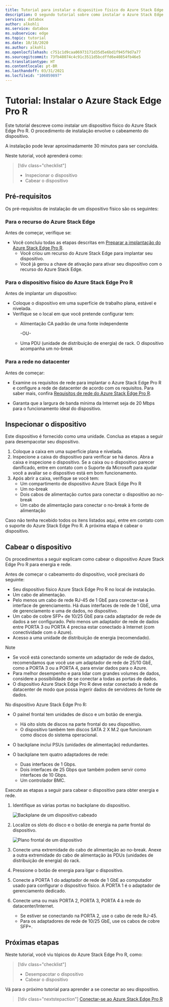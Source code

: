 ```yaml
---
title: Tutorial para instalar o dispositivo físico do Azure Stack Edge Pro R | Microsoft Docs
description: O segundo tutorial sobre como instalar o Azure Stack Edge Pro R envolve como fazer o cabeamento do dispositivo físico para energia e rede.
services: databox
author: alkohli
ms.service: databox
ms.subservice: edge
ms.topic: tutorial
ms.date: 10/18/2020
ms.author: alkohli
ms.openlocfilehash: c751c1d9caa06973171d35d5e6bd1f945f9d7a77
ms.sourcegitcommit: 73fb48074c4c91c3511d5bcdffd6e40854fb46e5
ms.translationtype: HT
ms.contentlocale: pt-BR
ms.lasthandoff: 03/31/2021
ms.locfileid: "106059897"
---
```

# <a name="tutorial-install-azure-stack-edge-pro-r"></a>Tutorial: Instalar o Azure Stack Edge Pro R

Este tutorial descreve como instalar um dispositivo físico do Azure Stack Edge Pro R. O procedimento de instalação envolve o cabeamento do dispositivo.

A instalação pode levar aproximadamente 30 minutos para ser concluída.

Neste tutorial, você aprenderá como:

> [!div class="checklist"]
> * Inspecionar o dispositivo
> * Cabear o dispositivo

## <a name="prerequisites"></a>Pré-requisitos

Os pré-requisitos de instalação de um dispositivo físico são os seguintes:

### <a name="for-the-azure-stack-edge-resource"></a>Para o recurso do Azure Stack Edge

Antes de começar, verifique se:

* Você concluiu todas as etapas descritas em [Preparar a implantação do Azure Stack Edge Pro R](azure-stack-edge-pro-r-deploy-prep.md).
    * Você criou um recurso do Azure Stack Edge para implantar seu dispositivo.
    * Você já gerou a chave de ativação para ativar seu dispositivo com o recurso do Azure Stack Edge.

 
### <a name="for-the-azure-stack-edge-pro-r-physical-device"></a>Para o dispositivo físico do Azure Stack Edge Pro R

Antes de implantar um dispositivo:

- Coloque o dispositivo em uma superfície de trabalho plana, estável e nivelada.
- Verifique se o local em que você pretende configurar tem:
    - Alimentação CA padrão de uma fonte independente

        -OU-
    - Uma PDU (unidade de distribuição de energia) de rack. O dispositivo acompanha um no-break
    

### <a name="for-the-network-in-the-datacenter"></a>Para a rede no datacenter

Antes de começar:

- Examine os requisitos de rede para implantar o Azure Stack Edge Pro R e configure a rede de datacenter de acordo com os requisitos. Para saber mais, confira [Requisitos de rede do Azure Stack Edge Pro R](azure-stack-edge-pro-r-system-requirements.md#networking-port-requirements).

- Garanta que a largura de banda mínima da Internet seja de 20 Mbps para o funcionamento ideal do dispositivo.


## <a name="inspect-the-device"></a>Inspecionar o dispositivo

Este dispositivo é fornecido como uma unidade. Conclua as etapas a seguir para desempacotar seu dispositivo.

1. Coloque a caixa em uma superfície plana e nivelada.
2. Inspecione a caixa do dispositivo para verificar se há danos. Abra a caixa e inspecione o dispositivo. Se a caixa ou o dispositivo parecer danificado, entre em contato com o Suporte da Microsoft para ajudar você a avaliar se o dispositivo está em bom funcionamento.
3. Após abrir a caixa, verifique se você tem:
    - Um compartimento de dispositivo Azure Stack Edge Pro R
    - Um no-break
    - Dois cabos de alimentação curtos para conectar o dispositivo ao no-break
    - Um cabo de alimentação para conectar o no-break à fonte de alimentação

Caso não tenha recebido todos os itens listados aqui, entre em contato com o suporte do Azure Stack Edge Pro R. A próxima etapa é cabear o dispositivo.


## <a name="cable-the-device"></a>Cabear o dispositivo

Os procedimentos a seguir explicam como cabear o dispositivo Azure Stack Edge Pro R para energia e rede.

Antes de começar o cabeamento do dispositivo, você precisará do seguinte:

- Seu dispositivo físico Azure Stack Edge Pro R no local de instalação.
- Um cabo de alimentação.
- Pelo menos um cabo de rede RJ-45 de 1 GbE para conectar-se à interface de gerenciamento. Há duas interfaces de rede de 1 GbE, uma de gerenciamento e uma de dados, no dispositivo.
- Um cabo de cobre SFP+ de 10/25 GbE para cada adaptador de rede de dados a ser configurado. Pelo menos um adaptador de rede de dados entre PORTA 3 ou PORTA 4 precisa estar conectado à Internet (com conectividade com o Azure).  
- Acesso a uma unidade de distribuição de energia (recomendado).

> [!NOTE]
> - Se você está conectando somente um adaptador de rede de dados, recomendamos que você use um adaptador de rede de 25/10 GbE, como a PORTA 3 ou a PORTA 4, para enviar dados para o Azure. 
> - Para melhor desempenho e para lidar com grandes volumes de dados, considere a possibilidade de se conectar a todas as portas de dados.
> - O dispositivo Azure Stack Edge Pro R deve estar conectado à rede de datacenter de modo que possa ingerir dados de servidores de fonte de dados.

No dispositivo Azure Stack Edge Pro R:

- O painel frontal tem unidades de disco e um botão de energia.

    - Há oito slots de discos na parte frontal do seu dispositivo.
    - O dispositivo também tem discos SATA 2 X M.2 que funcionam como discos do sistema operacional. 

- O backplane inclui PSUs (unidades de alimentação) redundantes.
- O backplane tem quatro adaptadores de rede:

    - Duas interfaces de 1 Gbps.
    - Dois interfaces de 25 Gbps que também podem servir como interfaces de 10 Gbps.
    - Um controlador BMC.

<!--- The back plane has two network cards corresponding to the 4 ports:

    - QLogic FastLinQ 41264
    - QLogic FastLinQ 41262

For a full list of supported cables, switches, and transceivers for these network cards, go to [Cavium FastlinQ 41000 Series Interoperability Matrix](https://www.marvell.com/documents/xalflardzafh32cfvi0z/).-->
 
Execute as etapas a seguir para cabear o dispositivo para obter energia e rede.

1. Identifique as várias portas no backplane do dispositivo.

    ![Backplane de um dispositivo cabeado](./media/azure-stack-edge-pro-r-deploy-install/backplane-cabled.png)

2. Localize os slots do disco e o botão de energia na parte frontal do dispositivo.

    ![Plano frontal de um dispositivo](./media/azure-stack-edge-pro-r-deploy-install/device-front-plane-labeled-1.png)

3. Conecte uma extremidade do cabo de alimentação ao no-break. Anexe a outra extremidade do cabo de alimentação às PDUs (unidades de distribuição de energia) do rack. 
5. Pressione o botão de energia para ligar o dispositivo.
6. Conecte a PORTA 1 do adaptador de rede de 1 GbE ao computador usado para configurar o dispositivo físico. A PORTA 1 é o adaptador de gerenciamento dedicado.
7. Conecte uma ou mais PORTA 2, PORTA 3, PORTA 4 à rede do datacenter/Internet.

    - Se estiver se conectando na PORTA 2, use o cabo de rede RJ-45.
    - Para os adaptadores de rede de 10/25 GbE, use os cabos de cobre SFP+.

## <a name="next-steps"></a>Próximas etapas

Neste tutorial, você viu tópicos do Azure Stack Edge Pro R, como:

> [!div class="checklist"]
> * Desempacotar o dispositivo
> * Cabear o dispositivo

Vá para o próximo tutorial para aprender a se conectar ao seu dispositivo.

> [!div class="nextstepaction"]
> [Conectar-se ao Azure Stack Edge Pro R](./azure-stack-edge-pro-r-deploy-connect.md)
